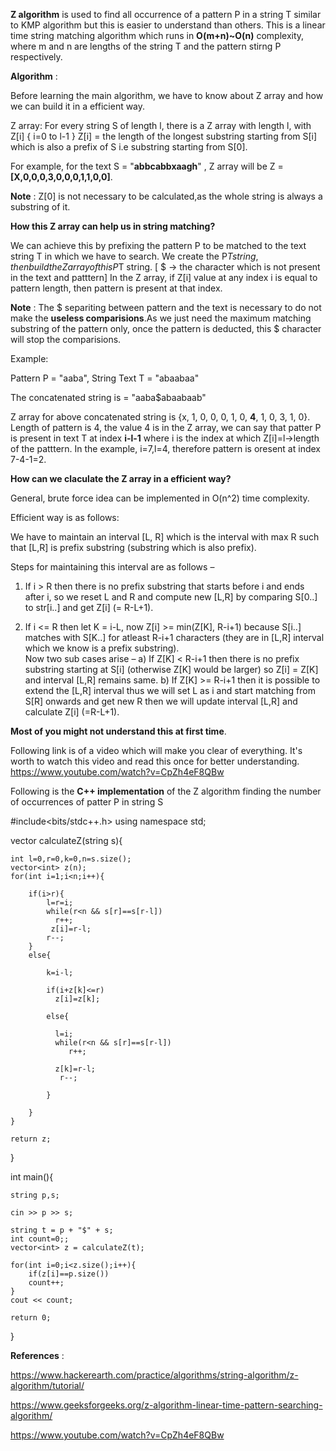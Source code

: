 **Z algorithm** is used to find all occurrence of a pattern P in a string T similar to KMP algorithm but this is easier to understand than others.
This is a linear time string matching algorithm which runs in **O(m+n)~O(n)** complexity, where m and n are lengths of the string T and 
the pattern stirng P respectively.
 
 **Algorithm** :
 
 Before learning the main algorithm, we have to know about Z array and how we can build it in a efficient way.
 
 Z array: For every string S of length l, there is a Z array with length l, with Z[i] { i=0 to l-1 } Z[i] = the length of the longest 
 substring starting from S[i] which is also a prefix of S i.e substring starting from S[0].
 
 For example, for the text  S = "**abbcabbxaagh**" , Z array will be Z = **[X,0,0,0,3,0,0,0,1,1,0,0]**.
 
 **Note** : Z[0] is not necessary to be calculated,as the whole string is always a substring of it.

 **How this Z array can help us in string matching?**
 
 We can achieve this by prefixing the pattern P to be matched to the text string T in which we have to search. 
 We create the P$T string, then build the Z array of this P$T string. [ $ -> the character which is not present in the text and patttern]
 In the Z array, if Z[i] value at any index i is equal to pattern length, then pattern is present at that index.
 
 **Note** : The $ separiting between pattern and the text is necessary to do not make the **useless comparisions**.As we just need the maximum 
 matching substring of the pattern only, once the pattern is deducted, this $ character will stop the comparisions.
 
Example:
 
Pattern P = "aaba",  String Text T = "abaabaa"

The concatenated string is = "aaba$abaabaab"

Z array for above concatenated string is {x, 1, 0, 0, 0, 1, 0, **4**, 1, 0, 3, 1, 0}.
Length of pattern is 4, the value 4 is in the Z array, we can say that patter P is present in text T at index **i-l-1** where i is the index 
at which Z[i]=l->length of the patttern. In the example, i=7,l=4, therefore pattern is oresent at index 7-4-1=2.

**How can we claculate the Z array in a efficient way?**

General, brute force idea can be implemented in O(n^2) time complexity.

Efficient way is as follows:

We have to maintain an interval [L, R] which is the interval with max R such that [L,R] is prefix substring (substring which is also prefix). 

Steps for maintaining this interval are as follows – 

1) If i > R then there is no prefix substring that starts before i and ends after i, so we reset L and R and compute new [L,R] by comparing 
   S[0..] to str[i..] and get Z[i] (= R-L+1).

2) If i <= R then let K = i-L,  now Z[i] >= min(Z[K], R-i+1)  because S[i..] matches with S[K..] for atleast R-i+1 characters (they are in
   [L,R] interval which we know is a prefix substring).     
   Now two sub cases arise – 
      a) If Z[K] < R-i+1  then there is no prefix substring starting at  S[i] (otherwise Z[K] would be larger)  so  Z[i] = Z[K]  and 
         interval [L,R] remains same.
      b) If Z[K] >= R-i+1 then it is possible to extend the [L,R] interval
         thus we will set L as i and start matching from S[R]  onwards  and
         get new R then we will update interval [L,R] and calculate Z[i] (=R-L+1).
         
 **Most of you might not understand this at first time**.
 
Following link is of a video which will make you clear of everything. It's worth to watch this video and read this once for better 
understanding.
https://www.youtube.com/watch?v=CpZh4eF8QBw
    
    
 Following is the **C++ implementation** of the Z algorithm finding the number of occurrences of patter P in string S
 

#include<bits/stdc++.h>
using namespace std;

vector<int> calculateZ(string s){

    int l=0,r=0,k=0,n=s.size();
    vector<int> z(n);
    for(int i=1;i<n;i++){
        
        if(i>r){
            l=r=i;
            while(r<n && s[r]==s[r-l])
              r++;
             z[i]=r-l;
            r--;  
        }
        else{
            
            k=i-l;
            
            if(i+z[k]<=r)
              z[i]=z[k];
            
            else{
                
              l=i;
              while(r<n && s[r]==s[r-l])
                 r++;
                 
              z[k]=r-l;
               r--;
                
            } 
            
        }
    }
    
    return z;
}



int main(){
    
    string p,s;
    
    cin >> p >> s;
    
    string t = p + "$" + s;
    int count=0;;
    vector<int> z = calculateZ(t);
    
    for(int i=0;i<z.size();i++){
        if(z[i]==p.size())
        count++;
    }
    cout << count;
    
    return 0;
}
    
    
   
 **References** :
 
 https://www.hackerearth.com/practice/algorithms/string-algorithm/z-algorithm/tutorial/
 
 https://www.geeksforgeeks.org/z-algorithm-linear-time-pattern-searching-algorithm/
 
 https://www.youtube.com/watch?v=CpZh4eF8QBw
 
 
 
